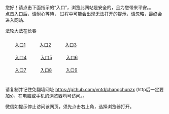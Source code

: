 您好！请点击下面指示的“入口”，浏览此网站是安全的，且为您带来平安。。 <br/>
点击入口后，请耐心等待， 过程中可能会出现无法打开的提示，请忽略，最终会进入网站. </br>

法轮大法在长春<br/>
<div style="padding:10px"><a style="margin:20px" target="_blank" href="https://d4my7kz87h9ng.cloudfront.net/2Qpsp?bhxvmeh" id="ccLink1" rel="nofollow">入口1</a> <a target="_blank" style="margin:20px" href="https://d1o9kfhuef4r5u.cloudfront.net/2Qpsp?xtypt" id="ccLink2" rel="nofollow">入口2</a> <a style="margin:20px" target="_blank" href="https://d3ojhnk6vjc0jm.cloudfront.net/2Qpsp?dvvtj" id="ccLink3" rel="nofollow">入口3</a></div>

<div style="padding:10px" ><a style="margin:20px" target="_blank" href="https://d4my7kz87h9ng.cloudfront.net/2Qpsp?bhxvmeh" id="ccLink4" rel="nofollow">入口4</a> <a style="margin:20px" href="https://d1o9kfhuef4r5u.cloudfront.net/2Qpsp?xtypt" target="_blank" id="ccLink5" rel="nofollow">入口5</a> <a style="margin:20px" href="https://d3ojhnk6vjc0jm.cloudfront.net/2Qpsp?dvvtj" target="_blank" id="ccLink6" rel="nofollow">入口6</a></div>

<div style="padding:10px"><a style="margin:20px" target="_blank" href="https://d4my7kz87h9ng.cloudfront.net/2Qpsp?bhxvmeh" id="ccLink7" rel="nofollow">入口7</a> <a style="margin:20px" href="https://d1o9kfhuef4r5u.cloudfront.net/2Qpsp?xtypt" target="_blank" id="ccLink8" rel="nofollow">入口8</a> <a style="margin:20px" target="_blank" href="https://d3ojhnk6vjc0jm.cloudfront.net/2Qpsp?dvvtj" id="ccLink9" rel="nofollow">入口9</a></div>

<br/>



请复制并记住免翻墙网址 https://github.com/yntd/changchunzx (http后一定要加s)，在电脑或手机的浏览器均可访问。。<br/>

微信如提示停止访问该网页，须先点击右上角，选择浏览器打开。
